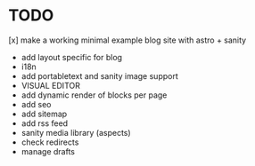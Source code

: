 # TODO

[x] make a working minimal example blog site with astro + sanity
* add layout specific for blog
* i18n
* add portabletext and sanity image support
* VISUAL EDITOR
* add dynamic render of blocks per page
* add seo
* add sitemap 
* add rss feed
* sanity media library (aspects)
* check redirects
* manage drafts
